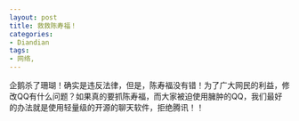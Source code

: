 ```yaml
---
layout: post
title: 救救陈寿福！
categories:
- Diandian
tags:
- 网络, 
---
```

企鹅杀了珊瑚！确实是违反法律，但是，陈寿福没有错！为了广大网民的利益，修改QQ有什么问题？如果真的要抓陈寿福，而大家被迫使用臃肿的QQ，我们最好的办法就是使用轻量级的开源的聊天软件，拒绝腾讯！！